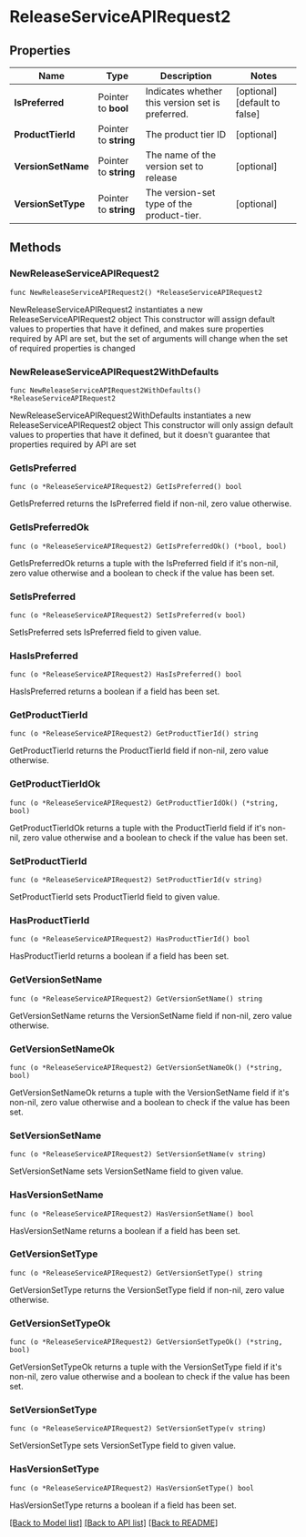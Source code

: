 # ReleaseServiceAPIRequest2

## Properties

Name | Type | Description | Notes
------------ | ------------- | ------------- | -------------
**IsPreferred** | Pointer to **bool** | Indicates whether this version set is preferred. | [optional] [default to false]
**ProductTierId** | Pointer to **string** | The product tier ID | [optional] 
**VersionSetName** | Pointer to **string** | The name of the version set to release | [optional] 
**VersionSetType** | Pointer to **string** | The version-set type of the product-tier. | [optional] 

## Methods

### NewReleaseServiceAPIRequest2

`func NewReleaseServiceAPIRequest2() *ReleaseServiceAPIRequest2`

NewReleaseServiceAPIRequest2 instantiates a new ReleaseServiceAPIRequest2 object
This constructor will assign default values to properties that have it defined,
and makes sure properties required by API are set, but the set of arguments
will change when the set of required properties is changed

### NewReleaseServiceAPIRequest2WithDefaults

`func NewReleaseServiceAPIRequest2WithDefaults() *ReleaseServiceAPIRequest2`

NewReleaseServiceAPIRequest2WithDefaults instantiates a new ReleaseServiceAPIRequest2 object
This constructor will only assign default values to properties that have it defined,
but it doesn't guarantee that properties required by API are set

### GetIsPreferred

`func (o *ReleaseServiceAPIRequest2) GetIsPreferred() bool`

GetIsPreferred returns the IsPreferred field if non-nil, zero value otherwise.

### GetIsPreferredOk

`func (o *ReleaseServiceAPIRequest2) GetIsPreferredOk() (*bool, bool)`

GetIsPreferredOk returns a tuple with the IsPreferred field if it's non-nil, zero value otherwise
and a boolean to check if the value has been set.

### SetIsPreferred

`func (o *ReleaseServiceAPIRequest2) SetIsPreferred(v bool)`

SetIsPreferred sets IsPreferred field to given value.

### HasIsPreferred

`func (o *ReleaseServiceAPIRequest2) HasIsPreferred() bool`

HasIsPreferred returns a boolean if a field has been set.

### GetProductTierId

`func (o *ReleaseServiceAPIRequest2) GetProductTierId() string`

GetProductTierId returns the ProductTierId field if non-nil, zero value otherwise.

### GetProductTierIdOk

`func (o *ReleaseServiceAPIRequest2) GetProductTierIdOk() (*string, bool)`

GetProductTierIdOk returns a tuple with the ProductTierId field if it's non-nil, zero value otherwise
and a boolean to check if the value has been set.

### SetProductTierId

`func (o *ReleaseServiceAPIRequest2) SetProductTierId(v string)`

SetProductTierId sets ProductTierId field to given value.

### HasProductTierId

`func (o *ReleaseServiceAPIRequest2) HasProductTierId() bool`

HasProductTierId returns a boolean if a field has been set.

### GetVersionSetName

`func (o *ReleaseServiceAPIRequest2) GetVersionSetName() string`

GetVersionSetName returns the VersionSetName field if non-nil, zero value otherwise.

### GetVersionSetNameOk

`func (o *ReleaseServiceAPIRequest2) GetVersionSetNameOk() (*string, bool)`

GetVersionSetNameOk returns a tuple with the VersionSetName field if it's non-nil, zero value otherwise
and a boolean to check if the value has been set.

### SetVersionSetName

`func (o *ReleaseServiceAPIRequest2) SetVersionSetName(v string)`

SetVersionSetName sets VersionSetName field to given value.

### HasVersionSetName

`func (o *ReleaseServiceAPIRequest2) HasVersionSetName() bool`

HasVersionSetName returns a boolean if a field has been set.

### GetVersionSetType

`func (o *ReleaseServiceAPIRequest2) GetVersionSetType() string`

GetVersionSetType returns the VersionSetType field if non-nil, zero value otherwise.

### GetVersionSetTypeOk

`func (o *ReleaseServiceAPIRequest2) GetVersionSetTypeOk() (*string, bool)`

GetVersionSetTypeOk returns a tuple with the VersionSetType field if it's non-nil, zero value otherwise
and a boolean to check if the value has been set.

### SetVersionSetType

`func (o *ReleaseServiceAPIRequest2) SetVersionSetType(v string)`

SetVersionSetType sets VersionSetType field to given value.

### HasVersionSetType

`func (o *ReleaseServiceAPIRequest2) HasVersionSetType() bool`

HasVersionSetType returns a boolean if a field has been set.


[[Back to Model list]](../README.md#documentation-for-models) [[Back to API list]](../README.md#documentation-for-api-endpoints) [[Back to README]](../README.md)



